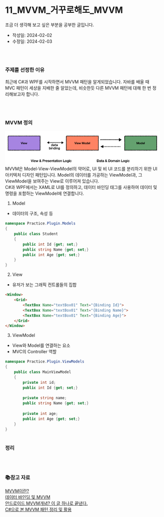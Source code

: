# 11_MVVM_거꾸로해도_MVVM
조금 더 생각해 보고 싶은 부분을 공부한 글입니다.

- 작성일: 2024-02-02
- 수정일: 2024-02-03

<br/>



#
### 주제를 선정한 이유
최근에 C#과 WPF를 시작하면서 MVVM 패턴을 알게되었습니다. 자바를 배울 때 MVC 패턴이 세상을 지배한 줄 알았는데, 비슷한듯 다른 MVVM 패턴에 대해 한 번 정리해보고자 합니다.

<br/>



#
### MVVM 정의
![MVVM_Structure](./images/11/MVVM_Structure.png)
MVVM은 Model-View-ViewModel의 약어로,  UI 및 비 UI 코드를 분리하기 위한 UI 아키텍처 디자인 패턴입니다. Model의 데이터를 가공하는 ViewModel과, 그 ViewModel을 보여주는 View로 이루어져 있습니다.  
C#과 WPF에서는 XAML로 UI를 정의하고, 데이터 바인딩 태그를 사용하여 데이터 및 명령을 포함하는 ViewModel에 연결합니다.

1. Model
- 데이터의 구조, 속성 등

```cs
namespace Practice.Plugin.Models
{
	public class Student
	{
		public int Id {get; set;}
		public string Name {get; set;}
		public int Age {get; set;}
	}
}
```

2. View
- 유저가 보는 그래픽 컨트롤들의 집합

```html
<Window>
	<Grid>
		<TextBox Name="textBox01" Text="{Binding Id}">
		<TextBox Name="textBox01" Text="{Binding Name}">
		<TextBox Name="textBox01" Text="{Binding Age}">
	</Grid>
</Window>
```

3. ViewModel
- View와 Model를 연결하는 요소
- MVC의 Controller 역할

```cs
namespace Practice.Plugin.ViewModels
{
    public class MainViewModel
    {
		private int id;
		public int Id {get; set;}

		private string name;
		public string Name {get; set;}

		private int age;
		public int Age {get; set;}	
	}
}
```

#
### 정리

<br/>



#
### 📚참고 자료
[MVVM이란?](https://velog.io/@ellyheetov/MVVM%EC%9D%B4%EB%9E%80)  
[데이터 바인딩 및 MVVM](https://learn.microsoft.com/ko-kr/windows/uwp/data-binding/data-binding-and-mvvm)  
[안드로이드 MVVM개념? 이 글 하나로 끝낸다.](https://velog.io/@squart300kg/mvvmComplete)  
[C#으로 본 MVVM 패턴 정리 및 활용](https://www.centbin.com/c%EC%9C%BC%EB%A1%9C-%EB%B3%B8-mvvm-%ED%8C%A8%ED%84%B4-%EC%A0%95%EB%A6%AC-%EB%B0%8F-%ED%99%9C%EC%9A%A9-%EB%B0%A9%EB%B2%95%EC%9D%84-%EC%9D%B4%EC%95%BC%EA%B8%B0%ED%95%A9%EB%8B%88%EB%8B%A4/)  
